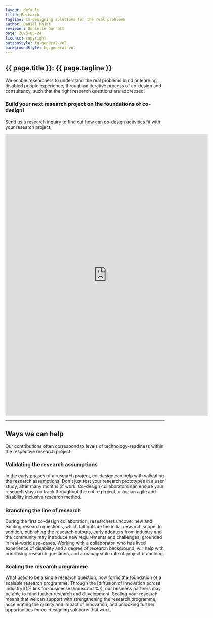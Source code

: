 ```yaml
---
layout: default
title: Research
tagline: Co-designing solutions for the real problems
author: Daniel Hajas
reviewer: Danielle Garratt
date: 2023-06-24
licence: copyright
buttonStyle: fg-general-vol
backgroundStyle: bg-general-vol
---
```

## {{ page.title }}: {{ page.tagline }}

We enable researchers to understand the real problems blind or learning disabled people experience, through an iterative process of co-design and consultancy, such that the right research questions are addressed.

### Build your next research project on the foundations of co-design!

Send us a research inquiry to find out how can co-design activities fit with your research project.

<div class="iframe-container">
<iframe class="responsive-iframe" title="Research inquiries" src="https://docs.google.com/forms/d/e/1FAIpQLSdD50cLtnzla4qvSpd0wLNm47FxevInmkJg-BGhelPxHMG34Q/viewform?embedded=true" width="640" height="890" frameborder="0" marginheight="0" marginwidth="0">Loading…</iframe></div>

---

## Ways we can help

Our contributions often correspond to levels of technology-readiness within the respective research project.

### Validating the research assumptions

In the early phases of a research project, co-design can help with validating the research assumptions.
Don't just test your research prototypes in a user study, after many months of work.
Co-design collaborators can ensure your research stays on track throughout the entire project, using an agile and disability inclusive research method.

### Branching the line of research

During the first co-design collaboration, researchers uncover new and exciting research questions, which fall outside the initial research scope.
In addition, publishing the research outputs, early adopters from industry and the community may introduce new requirements and challenges, grounded in real-world use-cases.
Working with a collaborator, who has lived experience of disability and a degree of research background, will help with prioritising research questions, and a manageable rate of  project branching. 

### Scaling the research programme

What used to be a single research question, now forms the foundation of a scalable research programme.
Through the [diffusion of innovation across industry]({% link for-businesses/index.md %}), our business partners may be able to fund further research and development.
Scaling your research means that we can support with strengthening the research programme, accelerating the quality and impact of innovation,  and unlocking further opportunities for co-designing solutions that work.